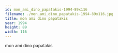 ```yaml
---
id: mon_ami_dino_papatakis-1994-89x116
filename: ./mon_ami_dino_papatakis-1994-89x116.jpg
title: mon ami dino papatakis
year: 1994
height: 89
width: 116
---
```


mon ami dino papatakis
